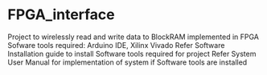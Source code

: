 # FPGA_interface
Project to wirelessly read and write data to BlockRAM implemented in FPGA
Sofware tools required: Arduino IDE, Xilinx Vivado 
Refer Software Installation guide to install Software tools required for project
Refer System User Manual for implementation of system if Software tools are installed

